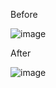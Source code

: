 Before

![image](https://github.com/user-attachments/assets/c308937a-ba49-4fde-83fd-5bd6427e52ca)

After

![image](https://github.com/user-attachments/assets/9a7fdc39-14a1-47c9-bbe8-bcf8d98205fb)
